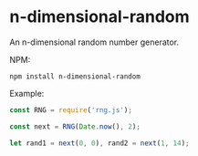 # n-dimensional-random
An n-dimensional random number generator.

NPM:

```
npm install n-dimensional-random
```


Example:

```javascript
const RNG = require('rng.js');

const next = RNG(Date.now(), 2);

let rand1 = next(0, 0), rand2 = next(1, 14);
```
